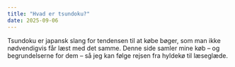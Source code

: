 ```yaml
---
title: "Hvad er tsundoku?"
date: 2025-09-06
---
```


Tsundoku er japansk slang for tendensen til at købe bøger, som man ikke nødvendigvis får læst med det samme. Denne side samler mine køb – og begrundelserne for dem – så jeg kan følge rejsen fra hyldekø til læseglæde.
